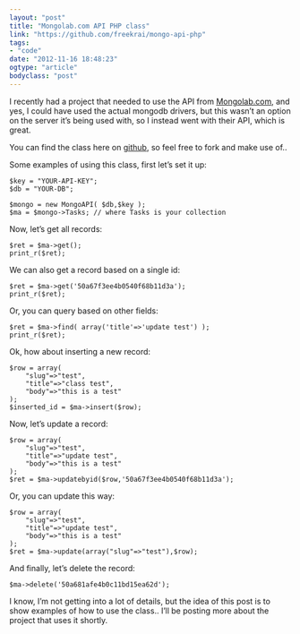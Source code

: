 ```yaml
---
layout: "post"
title: "Mongolab.com API PHP class"
link: "https://github.com/freekrai/mongo-api-php"
tags: 
- "code"
date: "2012-11-16 18:48:23"
ogtype: "article"
bodyclass: "post"
---
```


I recently had a project that needed to use the API from [Mongolab.com](http://mongolab.com), and yes, I could have used the actual mongodb drivers, but this wasn’t an option on the server it’s being used with, so I instead went with their API, which is great.

You can find the class here on [github](https://github.com/freekrai/mongo-api-php), so feel free to fork and make use of..

Some examples of using this class, first let’s set it up:


    $key = "YOUR-API-KEY";
    $db = "YOUR-DB";
    
    $mongo = new MongoAPI( $db,$key );
    $ma = $mongo->Tasks; // where Tasks is your collection
    


Now, let’s get all records:


    $ret = $ma->get();
    print_r($ret);
    


We can also get a record based on a single id:


    $ret = $ma->get('50a67f3ee4b0540f68b11d3a');
    print_r($ret);


Or, you can query based on other fields:


    $ret = $ma->find( array('title'=>'update test') );
    print_r($ret);


Ok, how about inserting a new record:


    $row = array(
    	"slug"=>"test",
    	"title"=>"class test",
    	"body"=>"this is a test"
    );
    $inserted_id = $ma->insert($row);


Now, let’s update a record:


    $row = array(
    	"slug"=>"test",
    	"title"=>"update test",
    	"body"=>"this is a test"
    );
    $ret = $ma->updatebyid($row,'50a67f3ee4b0540f68b11d3a');


Or, you can update this way:


    $row = array(
    	"slug"=>"test",
    	"title"=>"update test",
    	"body"=>"this is a test"
    );
    $ret = $ma->update(array("slug"=>"test"),$row);


And finally, let’s delete the record:


    $ma->delete('50a681afe4b0c11bd15ea62d');


I know, I’m not getting into a lot of details, but the idea of this post is to show examples of how to use the class.. I’ll be posting more about the project that uses it shortly.